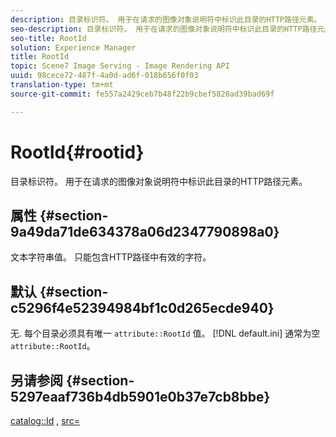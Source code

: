 ```yaml
---
description: 目录标识符。 用于在请求的图像对象说明符中标识此目录的HTTP路径元素。
seo-description: 目录标识符。 用于在请求的图像对象说明符中标识此目录的HTTP路径元素。
seo-title: RootId
solution: Experience Manager
title: RootId
topic: Scene7 Image Serving - Image Rendering API
uuid: 98cece72-487f-4a0d-ad6f-018b656f0f03
translation-type: tm+mt
source-git-commit: fe557a2429ceb7b48f22b9cbef5820ad39bad69f

---
```



# RootId{#rootid}

目录标识符。 用于在请求的图像对象说明符中标识此目录的HTTP路径元素。

## 属性 {#section-9a49da71de634378a06d2347790898a0}

文本字符串值。 只能包含HTTP路径中有效的字符。

## 默认 {#section-c5296f4e52394984bf1c0d265ecde940}

无. 每个目录必须具有唯一 `attribute::RootId` 值。 [!DNL default.ini] 通常为空 `attribute::RootId`。

## 另请参阅 {#section-5297eaaf736b4db5901e0b37e7cb8bbe}

[catalog::Id](/help/aem-is-ir-api/is-api/image-catalog/image-serving-api-ref/c-image-catalog-reference/c-image-svg-data-reference/c-image-data-reference/r-id-cat.md) , [src=](../../../../../is-api/http-ref/image-serving-api-ref/c-http-protocol-reference/c-command-reference/r-src.md#reference-f6506637778c4c69bf106a7924a91ab1)
